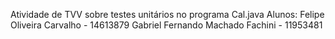 Atividade de TVV sobre testes unitários no programa Cal.java
Alunos:
Felipe Oliveira Carvalho - 14613879
Gabriel Fernando Machado Fachini - 11953481